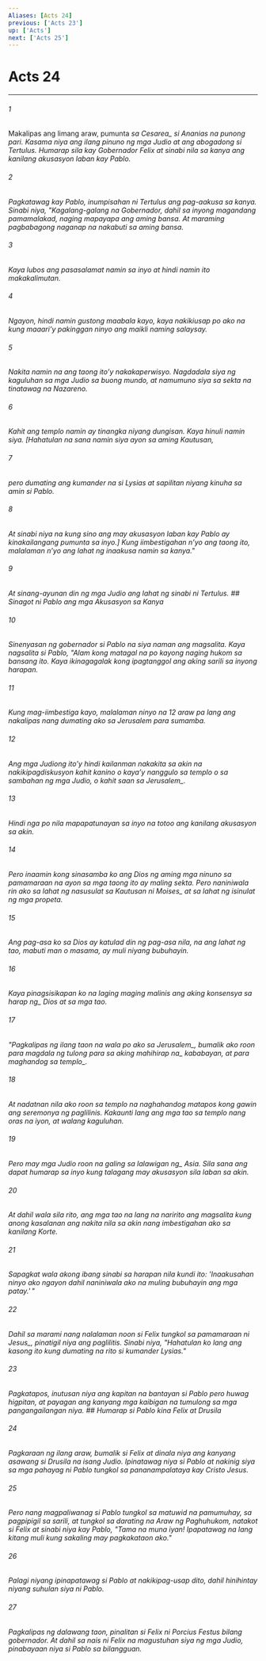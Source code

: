```yaml
---
Aliases: [Acts 24]
previous: ['Acts 23']
up: ['Acts']
next: ['Acts 25']
---
```

# Acts 24

***






















###### 1 










Makalipas ang limang araw, pumunta <i class="trans-change">sa Cesarea_ si Ananias na punong pari. Kasama niya ang ilang pinuno ng mga Judio at ang abogadong si Tertulus. Humarap sila kay Gobernador Felix at sinabi nila sa kanya ang kanilang akusasyon laban kay Pablo. 





















###### 2 










Pagkatawag kay Pablo, inumpisahan ni Tertulus ang pag-aakusa sa kanya. Sinabi niya, "Kagalang-galang na Gobernador, dahil sa inyong magandang pamamalakad, naging mapayapa ang aming bansa. At maraming pagbabagong naganap na nakabuti sa aming bansa. 





















###### 3 










Kaya lubos ang pasasalamat namin sa inyo at hindi namin ito makakalimutan. 





















###### 4 










Ngayon, hindi namin gustong maabala kayo, kaya nakikiusap po ako na kung maaariʼy pakinggan ninyo ang maikli naming salaysay. 





















###### 5 










Nakita namin na ang taong itoʼy nakakaperwisyo. Nagdadala siya ng kaguluhan sa mga Judio sa buong mundo, at namumuno siya sa sekta na tinatawag na Nazareno. 





















###### 6 










Kahit ang templo namin ay tinangka niyang dungisan. Kaya hinuli namin siya. [Hahatulan na sana namin siya ayon sa aming Kautusan, 





















###### 7 










pero dumating ang kumander na si Lysias at sapilitan niyang kinuha sa amin si Pablo. 





















###### 8 










At sinabi niya na kung sino ang may akusasyon laban kay Pablo ay kinakailangang pumunta sa inyo.] Kung iimbestigahan nʼyo ang taong ito, malalaman nʼyo ang lahat ng inaakusa namin sa kanya." 





















###### 9 










At sinang-ayunan din ng mga Judio ang lahat ng sinabi ni Tertulus. ## Sinagot ni Pablo ang mga Akusasyon sa Kanya 





















###### 10 










Sinenyasan ng gobernador si Pablo na siya naman ang magsalita. Kaya nagsalita si Pablo, "Alam kong matagal na po kayong naging hukom sa bansang ito. Kaya ikinagagalak kong ipagtanggol ang aking sarili sa inyong harapan. 





















###### 11 










Kung mag-iimbestiga kayo, malalaman ninyo na 12 araw pa lang ang nakalipas nang dumating ako sa Jerusalem para sumamba. 





















###### 12 










Ang mga Judiong itoʼy hindi kailanman nakakita sa akin na nakikipagdiskusyon kahit kanino o kayaʼy nanggulo sa templo o sa sambahan ng mga Judio, o kahit saan <i class="trans-change">sa Jerusalem_. 





















###### 13 










Hindi nga po nila mapapatunayan sa inyo na totoo ang kanilang akusasyon sa akin. 





















###### 14 










Pero inaamin kong sinasamba ko ang Dios ng aming mga ninuno sa pamamaraan na ayon sa mga taong ito ay maling sekta. Pero naniniwala rin ako sa lahat ng nasusulat sa Kautusan <i class="trans-change">ni Moises_ at sa lahat ng isinulat ng mga propeta. 





















###### 15 










Ang pag-asa ko sa Dios ay katulad din ng pag-asa nila, na ang lahat ng tao, mabuti man o masama, ay muli niyang bubuhayin. 





















###### 16 










Kaya pinagsisikapan ko na laging maging malinis ang aking konsensya sa <i class="trans-change">harap ng_ Dios at sa mga tao. 





















###### 17 










"Pagkalipas ng ilang taon <i class="trans-change">na wala po ako sa Jerusalem_, bumalik ako roon para magdala ng tulong para sa aking <i class="trans-change">mahihirap na_ kababayan, at para maghandog <i class="trans-change">sa templo_. 





















###### 18 










At nadatnan nila ako roon sa templo na naghahandog matapos kong gawin ang seremonya ng paglilinis. Kakaunti lang ang mga tao sa templo nang oras na iyon, at walang kaguluhan. 





















###### 19 










Pero may mga Judio roon na galing sa <i class="trans-change">lalawigan ng_ Asia. Sila sana ang dapat humarap sa inyo kung talagang may akusasyon sila laban sa akin. 





















###### 20 










At dahil wala sila rito, ang mga tao na lang na naririto ang magsalita kung anong kasalanan ang nakita nila sa akin nang imbestigahan ako sa kanilang Korte. 





















###### 21 










Sapagkat wala akong ibang sinabi sa harapan nila kundi ito: 'Inaakusahan ninyo ako ngayon dahil naniniwala ako na muling bubuhayin ang mga patay.' " 





















###### 22 










Dahil sa marami nang nalalaman noon si Felix tungkol sa pamamaraan <i class="trans-change">ni Jesus_, pinatigil niya ang paglilitis. Sinabi niya, "Hahatulan ko lang ang kasong ito kung dumating na rito si kumander Lysias." 





















###### 23 










Pagkatapos, inutusan niya ang kapitan na bantayan si Pablo pero huwag higpitan, at payagan ang kanyang mga kaibigan na tumulong sa mga pangangailangan niya. ## Humarap si Pablo kina Felix at Drusila 





















###### 24 










Pagkaraan ng ilang araw, bumalik si Felix at dinala niya ang kanyang asawang si Drusila na isang Judio. Ipinatawag niya si Pablo at nakinig siya sa mga pahayag ni Pablo tungkol sa pananampalataya kay Cristo Jesus. 





















###### 25 










Pero nang magpaliwanag si Pablo tungkol sa matuwid na pamumuhay, sa pagpipigil sa sarili, at tungkol sa darating na Araw ng Paghuhukom, natakot si Felix at sinabi niya kay Pablo, "Tama na muna iyan! Ipapatawag na lang kitang muli kung sakaling may pagkakataon ako." 





















###### 26 










Palagi niyang ipinapatawag si Pablo at nakikipag-usap dito, dahil hinihintay niyang suhulan siya ni Pablo. 





















###### 27 










Pagkalipas ng dalawang taon, pinalitan si Felix ni Porcius Festus bilang gobernador. At dahil sa nais ni Felix na magustuhan siya ng mga Judio, pinabayaan niya si Pablo sa bilangguan.
